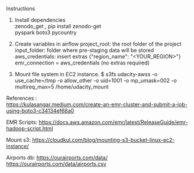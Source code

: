 Instructions  
  
  
1. Install dependencies  
	zenodo_get , pip install zenodo-get  
	pyspark
	boto3
	pycountry
  
2. Create variables in airflow
	project_root: the root folder of the project
	input_folder: folder where pre-staging data will be stored
	aws_credentials: insert extras {"region_name": "<YOUR_REGION>"}
	emr_connection = aws_credentials (no extras required)

3. Mount file system in EC2 instance. 
	$ s3fs udacity-awss -o use_cache=/tmp -o allow_other -o uid=1001 -o mp_umask=002 -o multireq_max=5 /home/udacity_mount



References :  
https://kulasangar.medium.com/create-an-emr-cluster-and-submit-a-job-using-boto3-c34134ef68a0  	

EMR Scripts: 
https://docs.aws.amazon.com/emr/latest/ReleaseGuide/emr-hadoop-script.html

Mount s3: 
https://cloudkul.com/blog/mounting-s3-bucket-linux-ec2-instance/

Airports db:
https://ourairports.com/data/
https://ourairports.com/data/airports.csv

